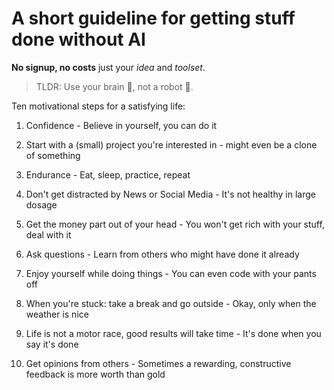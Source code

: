 # A short guideline for getting stuff done without AI

**No signup, no costs** just your *idea* and *toolset*.

> TLDR: Use your brain 🧠, not a robot 🤖.

Ten motivational steps for a satisfying life:

1. Confidence - Believe in yourself, you can do it

2. Start with a (small) project you're interested in - might even be a clone of something

3. Endurance - Eat, sleep, practice, repeat

4. Don't get distracted by News or Social Media - It's not healthy in large dosage

5. Get the money part out of your head - You won't get rich with your stuff, deal with it

6. Ask questions - Learn from others who might have done it already

7. Enjoy yourself while doing things - You can even code with your pants off

8. When you're stuck: take a break and go outside - Okay, only when the weather is nice

9. Life is not a motor race, good results will take time - It's done when you say it's done

10. Get opinions from others - Sometimes a rewarding, constructive feedback is more worth than gold
